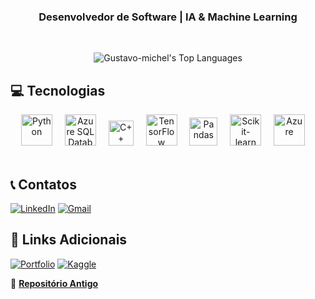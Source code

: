 <h3 align="center">Desenvolvedor de Software | IA & Machine Learning</h3>

<br/>

<p align="center">
  <picture>
    <source 
      srcset="https://github-readme-stats.vercel.app/api/top-langs/?username=Gustavo-michel&theme=default&show_icons=true&hide_border=false&layout=compact&hide=jupyter%20notebook" 
      media="(prefers-color-scheme: light)" 
    />
    <source 
      srcset="https://github-readme-stats.vercel.app/api/top-langs/?username=Gustavo-michel&theme=tokyonight&show_icons=true&hide_border=false&layout=compact&hide=jupyter%20notebook" 
      media="(prefers-color-scheme: dark)" 
    />
    <img 
      src="https://github-readme-stats.vercel.app/api/top-langs/?username=Gustavo-michel&theme=default&show_icons=true&hide_border=false&layout=compact&hide=jupyter%20notebook" 
      alt="Gustavo-michel's Top Languages" 
    />
  </picture>
</p>

## 💻 Tecnologias
<div align="center">
  <img src="https://cdn.jsdelivr.net/gh/devicons/devicon@latest/icons/python/python-original.svg" height="50" alt="Python" />  
  <img width="12" />
  <img src="https://cdn.jsdelivr.net/gh/devicons/devicon@latest/icons/azuresqldatabase/azuresqldatabase-original.svg" height="50" alt="Azure SQL Database"/>
  <img width="12" />
  <img src="https://skillicons.dev/icons?i=cpp" height="40" alt="C++"/>
  <img width="12" />
  <img src="https://cdn.jsdelivr.net/gh/devicons/devicon/icons/tensorflow/tensorflow-original.svg" height="50" alt="TensorFlow"/>
  <img width="12" />
  <img src="https://cdn.jsdelivr.net/gh/devicons/devicon@latest/icons/pandas/pandas-original-wordmark.svg" height="45" alt="Pandas"/>
  <img width="12" />
  <img src="https://cdn.jsdelivr.net/gh/devicons/devicon@latest/icons/scikitlearn/scikitlearn-original.svg" height="50" alt="Scikit-learn"/>
  <img width="12" />
  <img src="https://cdn.jsdelivr.net/gh/devicons/devicon@latest/icons/azure/azure-original.svg" height="50" alt="Azure"/>
  <img width="12" />
</div>

<br/>



## 📞 Contatos
[![LinkedIn](https://img.shields.io/badge/linkedin-%230077B5.svg?style=for-the-badge&logo=linkedin&logoColor=white)](https://www.linkedin.com/in/gustavo-michel-araujo/)
[![Gmail](https://img.shields.io/badge/Gmail-D14836?style=for-the-badge&logo=gmail&logoColor=white)](mailto:Gustavomichelads@gmail.com)


## 🔗 Links Adicionais
[![Portfolio](https://img.shields.io/badge/Portfolio-%23000000.svg?style=for-the-badge&logo=firefox&logoColor=#FF7139)](https://gustavomichel.tech)
[![**Kaggle**](https://img.shields.io/badge/Kaggle-035a7d?style=for-the-badge&logo=kaggle&logoColor=white)](https://www.kaggle.com/gustavomichel)

🧪  [**Repositório Antigo**](https://github.com/Gustavomichel)
